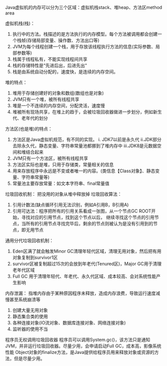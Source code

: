 Java虚拟机的内存可以分为三个区域：虚拟机栈stack、堆heap、方法区method area

虚拟机栈(栈)：
1. 执行中的方法。栈描述的是方法执行的内存模型。每个方法被调用都会创建一个栈帧(存储局部变量、操作数、方法出口等)
2. JVM为每个线程创建一个栈，用于存放该线程执行方法的信息(实际参数、局部参数等)
3. 栈属于线程私有，不能实现线程间共享
4. 栈的存储特性是“先进后出，后进先出“
5. 栈是由系统自动分配的，速度快，是连续的内存空间。

堆的特点：
1. 堆用于存储创建好的对象和数组(数组也是对象)
2. JVM只有一个堆，被所有线程共享
3. 堆是一个不连续的内存空间，分配灵活，速度慢
4. 堆被所有现场共享，在堆上的趋于，会被垃圾回收器做进一步划分，例如新生代、老年代的划分

方法区(也是堆)的特点：
1. 方法区是Java虚拟机规范，有不同的实现。
    i. JDK7以前是永久代
    ii.JDK部分去除永久代，静态变量、字符串常量池都挪到了堆内存中
    iii.JDK8是元数据空间和堆结合起来
2. JVM只有一个方法区，被所有线程共享
3. 方法区实际也是堆，只用于存储类，常量相关的信息
4. 用来存放程序中永远是不变或者唯一的内容。(类信息【Class对象】、静态变量、字符串常量等)
5. 常量池主要存放常量：如文本字符串、final常量值

垃圾回收机制：
把没用的对象从堆中释放掉
垃圾回收算法：
1. 引用计数法(缺点循环引用无法识别，例如A引用B，B引用A)
2. 引用可达法：程序把所有的引用关系看成一张图，从一个节点GC ROOT开始，寻找对应的引用节点，找到这个节点以后，
继续寻找这个节点的引用节点，当所有的引用节点寻找完毕后，剩余的节点则被认为是没有引用到的节点，即无用节点

通用分代垃圾回收机制：
1. Eden区满了就会触发Minor GC清理年轻代区域，清理无用对象，然后把有用对象复制到survivor1区
2. survivor区被复制超过15次的会放到年老代(Tenured区)，Major GC用于清理老年代区域
3. Full GC 用于清理年轻代、年老代、永久代区域、成本较高、会对系统性能产生影响

内存泄漏：
指堆内存由于某种原因程序未释放，造成内存浪费，导致运行速度减慢甚至系统崩溃等
1. 创建大量无用对象
2. 静态集合类的使用
3. 各种连接对象(IO流对象、数据库连接对象、网络连接对象)
4. 监听器的使用不当

程序员无权调用垃圾回收器
程序员可以调用System.gc()，该方法只是通知JVM，并非运行垃圾回收器。尽量少用，会申请启动Full GC，成本高，影像系统性能
Object对象的finalize方法，是Java提供给程序员用来释放对象或资源的方法，但是尽量少用。